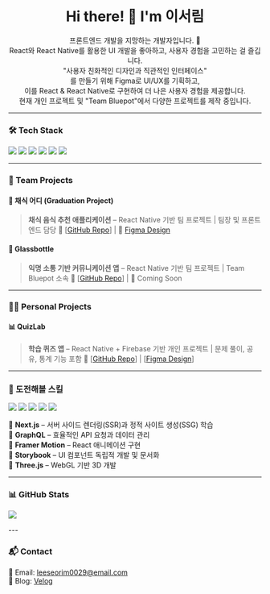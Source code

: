 <h1 align="center">Hi there! 👋 I'm 이서림 </h1>

<p align="center">
  프론트엔드 개발을 지망하는 개발자입니다. 🚀 <br/>
  React와 React Native를 활용한 UI 개발을 좋아하고, 사용자 경험을 고민하는 걸 즐깁니다. <br/>
  "사용자 친화적인 디자인과 직관적인 인터페이스"<br/>
  를 만들기 위해 Figma로 UI/UX를 기획하고, <br/>
  이를 React & React Native로 구현하여 더 나은 사용자 경험을 제공합니다.  <br/>
  현재 개인 프로젝트 및 "Team Bluepot"에서 다양한 프로젝트를 제작 중입니다.  
</p>

---

### 🛠 Tech Stack  

<p align="left">
  <img src="https://img.shields.io/badge/React-61DAFB?style=flat-square&logo=react&logoColor=black"/>
  <img src="https://img.shields.io/badge/React_Native-61DAFB?style=flat-square&logo=react&logoColor=black"/>
  <img src="https://img.shields.io/badge/TypeScript-3178C6?style=flat-square&logo=typescript&logoColor=white"/>
  <img src="https://img.shields.io/badge/Tailwind_CSS-06B6D4?style=flat-square&logo=tailwindcss&logoColor=white"/>
  <img src="https://img.shields.io/badge/Firebase-FFCA28?style=flat-square&logo=firebase&logoColor=black"/>
  <img src="https://img.shields.io/badge/Figma-F24E1E?style=flat-square&logo=figma&logoColor=white"/>
</p>

---

### 👥 Team Projects

#### 🌱 채식 어디 (Graduation Project)

> **채식 음식 추천 애플리케이션** – React Native 기반
> 팀 프로젝트 | 팀장 및 프론트엔드 담당
> 🔗 \[[GitHub Repo](https://github.com/VRRS-Project-Team-GitPage)] | 📱 [Figma Design](https://www.figma.com/proto/Iw4NxpHMFiyFo3bWT6CF3W/%EC%BA%A1%EC%8A%A4%ED%86%A4-%EB%94%94%EC%9E%90%EC%9D%B8-UI-%EC%B5%9C%EC%A2%85?page-id=2%3A647&node-id=2-1016&viewport=-1006%2C617%2C0.56&t=QrVBhkHL52KxprZd-1&scaling=contain&content-scaling=fixed)

#### 💬 Glassbottle

> **익명 소통 기반 커뮤니케이션 앱** – React Native 기반
> 팀 프로젝트 | Team Bluepot 소속
> 🔗 \[[GitHub Repo](https://github.com/T-BluePot/GlassBottle)] | 🚀 Coming Soon

---

### 🙋‍♂️ Personal Projects

#### 📊 QuizLab

> **학습 퀴즈 앱** – React Native + Firebase 기반
> 개인 프로젝트 | 문제 풀이, 공유, 통계 기능 포함
> 🔗 \[[GitHub Repo](https://github.com/Leeseoleem/quizlab)] | \[[Figma Design](https://www.figma.com/proto/d5X4xySFdeqhXXMhwswDKe/QuizLab-design?page-id=5%3A310&node-id=270-3658&viewport=744%2C651%2C0.17&t=kfCwwFgvez4lWqIT-1&scaling=min-zoom&content-scaling=fixed&starting-point-node-id=242%3A2990)]

---

### 🎯 도전해볼 스킬  

<p align="left">
  <img src="https://img.shields.io/badge/Next.js-000000?style=flat-square&logo=nextdotjs&logoColor=white"/>
  <img src="https://img.shields.io/badge/GraphQL-E10098?style=flat-square&logo=graphql&logoColor=white"/>
  <img src="https://img.shields.io/badge/Framer_Motion-0055FF?style=flat-square&logo=framer&logoColor=white"/>
  <img src="https://img.shields.io/badge/Storybook-FF4785?style=flat-square&logo=storybook&logoColor=white"/>
  <img src="https://img.shields.io/badge/Three.js-000000?style=flat-square&logo=three.js&logoColor=white"/>
</p>

📌 **Next.js** – 서버 사이드 렌더링(SSR)과 정적 사이트 생성(SSG) 학습  
📌 **GraphQL** – 효율적인 API 요청과 데이터 관리  
📌 **Framer Motion** – React 애니메이션 구현  
📌 **Storybook** – UI 컴포넌트 독립적 개발 및 문서화  
📌 **Three.js** – WebGL 기반 3D 개발  

---

### 📊 GitHub Stats  

<p align="left">
  <img src="https://github-readme-stats.vercel.app/api?username=leeseoleem&show_icons=true&theme=tokyonight"/>
</p>
---

### 📬 Contact  

📧 Email: leeseorim0029@email.com  
📝 Blog: [Velog](https://velog.io/@leeseoleem1014)  
